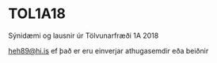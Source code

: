 # TOL1A18
Sýnidæmi og lausnir úr Tölvunarfræði 1A 2018

heh89@hi.is ef það er eru einverjar athugasemdir eða beiðnir
